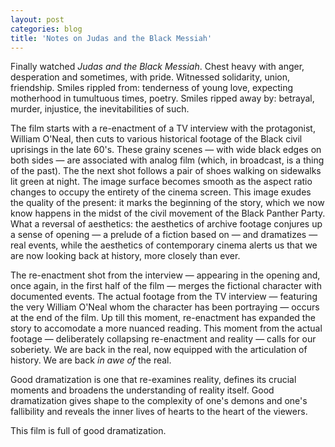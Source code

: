 ```yaml
---
layout: post
categories: blog
title: 'Notes on Judas and the Black Messiah'
---
```


Finally watched _Judas and the Black Messiah_. Chest heavy with anger, desperation and sometimes, with pride. Witnessed solidarity, union, friendship. Smiles rippled from: tenderness of young love, expecting motherhood in tumultuous times, poetry. Smiles ripped away by: betrayal, murder, injustice, the inevitabilities of such.

The film starts with a re-enactment of a TV interview with the protagonist, William O'Neal, then cuts to various historical footage of the Black civil uprisings in the late 60's. These grainy scenes — with wide black edges on both sides — are associated with analog film (which, in broadcast, is a thing of the past). The the next shot follows a pair of shoes walking on sidewalks lit green at night. The image surface becomes smooth as the aspect ratio changes to occupy the entirety of the cinema screen. This image exudes the quality of the present: it marks the beginning of the story, which we now know happens in the midst of the civil movement of the Black Panther Party. What a reversal of aesthetics: the aesthetics of archive footage conjures up a sense of opening — a prelude of a fiction based on — and dramatizes — real events, while the aesthetics of contemporary cinema alerts us that we are now looking back at history, more closely than ever.

The re-enactment shot from the interview — appearing in the opening and, once again, in the first half of the film — merges the fictional character with documented events. The actual footage from the TV interview — featuring the very William O'Neal whom the character has been portraying — occurs at the end of the film. Up till this moment, re-enactment has expanded the story to accomodate a more nuanced reading. This moment from the actual footage — deliberately collapsing re-enactment and reality — calls for our soberiety. We are back in the real, now equipped with the articulation of history. We are back _in awe of_ the real.

Good dramatization is one that re-examines reality, defines its crucial moments and broadens the understanding of reality itself. Good dramatization gives shape to the complexity of one's demons and one's fallibility and reveals the inner lives of hearts to the heart of the viewers.

This film is full of good dramatization.